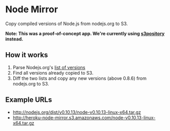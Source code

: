 # Node Mirror

Copy compiled versions of Node.js from nodejs.org to S3.

**Note: This was a proof-of-concept app. We're currently using
[s3pository](https://github.com/heroku/s3pository) instead.**

## How it works

1. Parse Nodejs.org's [list of versions](http://nodejs.org/dist/npm-versions.txt)
2. Find all versions already copied to S3.
3. Diff the two lists and copy any new versions (above 0.8.6) from nodejs.org to S3.

## Example URLs

- http://nodejs.org/dist/v0.10.13/node-v0.10.13-linux-x64.tar.gz
- http://heroku-node-mirror.s3.amazonaws.com/node-v0.10.13-linux-x64.tar.gz